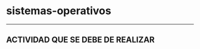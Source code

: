 # sistemas-operativos

---------------------------------
ACTIVIDAD QUE SE DEBE DE REALIZAR
---------------------------------
